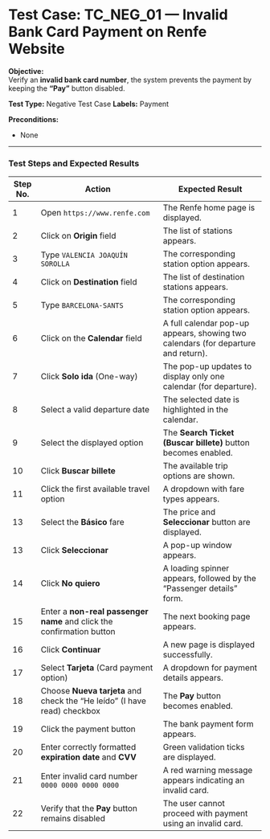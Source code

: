 # Test Case: TC_NEG_01 — Invalid Bank Card Payment on Renfe Website

**Objective:**  
Verify an **invalid bank card number**, the system prevents the payment by keeping the **“Pay”** button disabled.

**Test Type:** Negative Test Case 
**Labels:**  Payment

**Preconditions:**
- None
---

### **Test Steps and Expected Results**

| Step No. | Action | Expected Result |
|-----------|---------|----------------|
| 1 | Open `https://www.renfe.com` | The Renfe home page is displayed. |
| 2 | Click on **Origin** field | The list of stations appears. |
| 3 | Type `VALENCIA JOAQUÍN SOROLLA` | The corresponding station option appears. |
| 4 | Click on **Destination** field | The list of destination stations appears. |
| 5 | Type `BARCELONA-SANTS` | The corresponding station option appears. |
| 6 | Click on the **Calendar** field | A full calendar pop-up appears, showing two calendars (for departure and return). |
| 7 | Click **Solo ida** (One-way) | The pop-up updates to display only one calendar (for departure). |
| 8 | Select a valid departure date | The selected date is highlighted in the calendar. |
| 9 | Select the displayed option | The **Search Ticket (Buscar billete)** button becomes enabled. |
| 10 | Click **Buscar billete** | The available trip options are shown. |
| 11 | Click the first available travel option | A dropdown with fare types appears. |
| 13 | Select the **Básico** fare | The price and **Seleccionar** button are displayed. |
| 13 | Click **Seleccionar** | A pop-up window appears. |
| 14 | Click **No quiero** | A loading spinner appears, followed by the “Passenger details” form. |
| 15 | Enter a **non-real passenger name** and click the confirmation button | The next booking page appears. |
| 16 | Click **Continuar** | A new page is displayed successfully. |
| 17 | Select **Tarjeta** (Card payment option) | A dropdown for payment details appears. |
| 18 | Choose **Nueva tarjeta** and check the “He leído” (I have read) checkbox | The **Pay** button becomes enabled. |
| 19 | Click the payment button | The bank payment form appears. |
| 20 | Enter correctly formatted **expiration date** and **CVV** | Green validation ticks are displayed. |
| 21| Enter invalid card number `0000 0000 0000 0000` | A red warning message appears indicating an invalid card. |
| 22 | Verify that the **Pay** button remains disabled | The user cannot proceed with payment using an invalid card. |
